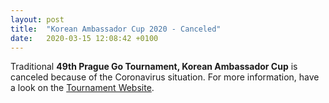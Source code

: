 ```yaml
---
layout: post
title:  "Korean Ambassador Cup 2020 - Canceled"
date:   2020-03-15 12:08:42 +0100
---
```


Traditional **49th Prague Go Tournament, Korean Ambassador Cup** is canceled because
of the Coronavirus situation. For more information, have a look on the
[Tournament Website](http://kac.pagoda.cz/).
